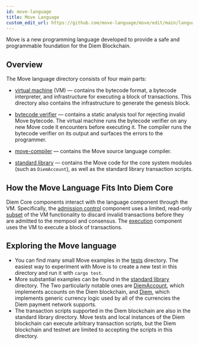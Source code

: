 ```yaml
---
id: move-language
title: Move Language
custom_edit_url: https://github.com/move-language/move/edit/main/language/README.md
---
```



Move is a new programming language developed to provide a safe and programmable foundation for the Diem Blockchain.

## Overview

The Move language directory consists of four main parts:

- [virtual machine](vm/) (VM) &mdash; contains the bytecode format, a bytecode interpreter, and infrastructure for executing a block of transactions. This directory also contains the infrastructure to generate the genesis block.

- [bytecode verifier](bytecode-verifier/) &mdash; contains a static analysis tool for rejecting invalid Move bytecode. The virtual machine runs the bytecode verifier on any new Move code it encounters before executing it. The compiler runs the bytecode verifier on its output and surfaces the errors to the programmer.

- [move-compiler](move-compiler/) &mdash; contains the Move source language compiler.

- [standard library](stdlib/) &mdash; contains the Move code for the core system modules (such as `DiemAccount`), as well as the standard library transaction scripts.

## How the Move Language Fits Into Diem Core

Diem Core components interact with the language component through the VM. Specifically, the [admission control](../admission_control/) component uses a limited, read-only [subset](../vm_validator/) of the VM functionality to discard invalid transactions before they are admitted to the mempool and consensus. The [execution](../execution/) component uses the VM to execute a block of transactions.

## Exploring the Move language

- You can find many small Move examples in the [tests](move-compiler/tests/functional/) directory. The easiest way to experiment with Move is to create a new test in this directory and run it with `cargo test`.
- More substantial examples can be found in the [standard library](stdlib/modules) directory. The Two particularly notable ones are [DiemAccount](stdlib/modules/diem_account.move), which implements accounts on the Diem blockchain, and [Diem](stdlib/modules/diem.move), which implements generic currency logic used by all of the currencies the Diem payment network supports.
- The transaction scripts supported in the Diem blockchain are also in the standard library directory. Move tests and local instances of the Diem blockchain can execute arbitrary transaction scripts, but the Diem blockchain and testnet are limited to accepting the scripts in this directory.
